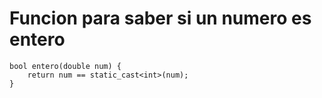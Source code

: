 # Funcion para saber si un numero es entero

```
bool entero(double num) {
    return num == static_cast<int>(num);
}
```